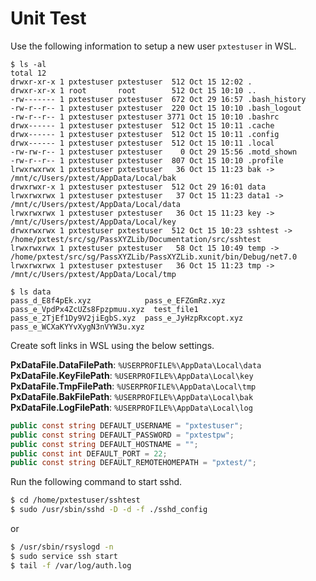 # Unit Test

Use the following information to setup a new user `pxtestuser` in WSL.

```
$ ls -al
total 12
drwxr-xr-x 1 pxtestuser pxtestuser  512 Oct 15 12:02 .
drwxr-xr-x 1 root       root        512 Oct 15 10:10 ..
-rw------- 1 pxtestuser pxtestuser  672 Oct 29 16:57 .bash_history
-rw-r--r-- 1 pxtestuser pxtestuser  220 Oct 15 10:10 .bash_logout
-rw-r--r-- 1 pxtestuser pxtestuser 3771 Oct 15 10:10 .bashrc
drwx------ 1 pxtestuser pxtestuser  512 Oct 15 10:11 .cache
drwx------ 1 pxtestuser pxtestuser  512 Oct 15 10:11 .config
drwx------ 1 pxtestuser pxtestuser  512 Oct 15 10:11 .local
-rw-rw-r-- 1 pxtestuser pxtestuser    0 Oct 29 15:56 .motd_shown
-rw-r--r-- 1 pxtestuser pxtestuser  807 Oct 15 10:10 .profile
lrwxrwxrwx 1 pxtestuser pxtestuser   36 Oct 15 11:23 bak -> /mnt/c/Users/pxtest/AppData/Local/bak
drwxrwxr-x 1 pxtestuser pxtestuser  512 Oct 29 16:01 data
lrwxrwxrwx 1 pxtestuser pxtestuser   37 Oct 15 11:23 data1 -> /mnt/c/Users/pxtest/AppData/Local/data
lrwxrwxrwx 1 pxtestuser pxtestuser   36 Oct 15 11:23 key -> /mnt/c/Users/pxtest/AppData/Local/key
drwxrwxrwx 1 pxtestuser pxtestuser  512 Oct 15 10:23 sshtest -> /home/pxtest/src/sg/PassXYZLib/Documentation/src/sshtest
lrwxrwxrwx 1 pxtestuser pxtestuser   58 Oct 15 10:49 temp -> /home/pxtest/src/sg/PassXYZLib/PassXYZLib.xunit/bin/Debug/net7.0
lrwxrwxrwx 1 pxtestuser pxtestuser   36 Oct 15 11:23 tmp -> /mnt/c/Users/pxtest/AppData/Local/tmp

$ ls data
pass_d_E8f4pEk.xyz            pass_e_EFZGmRz.xyz      pass_e_VpdPx4ZcUZs8Fpzpmuu.xyz  test_file1
pass_e_2TjEf1Dy9V2jiEgbS.xyz  pass_e_JyHzpRxcopt.xyz  pass_e_WCXaKYYvXygN3nVYW3u.xyz
```

Create soft links in WSL using the below settings.

**PxDataFile.DataFilePath**: `%USERPROFILE%\AppData\Local\data`
**PxDataFile.KeyFilePath**: `%USERPROFILE%\AppData\Local\key`
**PxDataFile.TmpFilePath**: `%USERPROFILE%\AppData\Local\tmp`
**PxDataFile.BakFilePath**: `%USERPROFILE%\AppData\Local\bak`
**PxDataFile.LogFilePath**: `%USERPROFILE%\AppData\Local\log`

```csharp
public const string DEFAULT_USERNAME = "pxtestuser";
public const string DEFAULT_PASSWORD = "pxtestpw";
public const string DEFAULT_HOSTNAME = "";
public const int DEFAULT_PORT = 22;
public const string DEFAULT_REMOTEHOMEPATH = "pxtest/";
```

Run the following command to start sshd.

```bash
$ cd /home/pxtestuser/sshtest
$ sudo /usr/sbin/sshd -D -d -f ./sshd_config
```

or

```bash
$ /usr/sbin/rsyslogd -n
$ sudo service ssh start
$ tail -f /var/log/auth.log
```